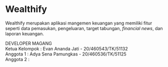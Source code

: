 # Wealthify
Wealthify merupakan aplikasi mangemen keuangan yang memiliki fitur seperti data pemasukan, pengeluaran, target tabungan, _financial news_, dan laporan keuangan.

DEVELOPER MAGANG <br>
Ketua Kelompok : Evan Ananda Jati - 20/460543/TK/51132 <br>
Anggota 1 : Adya Sena Pamungkas - 20/460536/TK/51125 <br>
Anggota 2 : <br>
